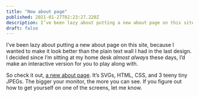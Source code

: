 ```yaml
---
title: "New about page"
published: 2021-01-27T02:23:27.220Z
description: I’ve been lazy about putting a new about page on this site, because I wanted to make it look better than the plain text wall I had in the last design. I decided since I’m sitting at my home desk almost always these days, I’d make an interactive version for you to play along with.
draft: false
---
```


I’ve been lazy about putting a new about page on this site, because I wanted to make it look better than the plain text wall I had in the last design. I decided since I’m sitting at my home desk _almost always_ these days, I’d make an interactive version for you to play along with.

So check it out, [a new about page](/about). It’s SVGs, HTML, CSS, and 3 teeny tiny JPEGs. The bigger your monitor, the more you can see. If you figure out how to get yourself on one of the screens, let me know.
